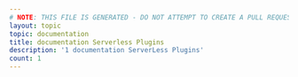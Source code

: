 ```yaml
---
# NOTE: THIS FILE IS GENERATED - DO NOT ATTEMPT TO CREATE A PULL REQUEST TO UPDATE THE DATA. 
layout: topic
topic: documentation
title: documentation Serverless Plugins
description: '1 documentation ServerLess Plugins'
count: 1
---
```

